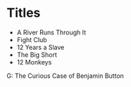 # Titles

- A River Runs Through It
- Fight Club
- 12 Years a Slave
- The Big Short
- 12 Monkeys

G: The Curious Case of Benjamin Button
